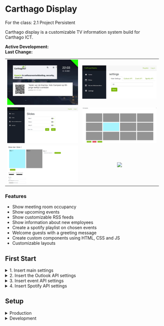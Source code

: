 # Carthago Display
For the class: 2.1 Project Persistent

Carthago display is a customizable TV information system build for Carthago ICT.

**Active Development:** <br>
**Last Change:** <br>

| | |
| :---: | :---: |
| ![](/Screenshots/1-Slideshow.png) | ![](/Screenshots/2-Settings.png) |
| ![](/Screenshots/3-Slides.png) | ![](/Screenshots/4-Grid_Setting.png) |
| ![](/Screenshots/5-Slide_Settings.png) | ![](/Screenshots/.png) |

### Features
- Show meeting room occupancy
- Show upcoming events
- Show customizable RSS feeds 
- Show information about new employees
- Create a spotify playlist on chosen events
- Welcome guests with a greeting message
- Create custom components using HTML, CSS and JS
- Customizable layouts

## First Start

<details><summary>1. Insert main settings</summary>

- Slide Time: This is the time (In seconds) between slides.
- Host URL: This must be the current URL (Example: http://192.168.1.1:8080)

</details>
<details><summary>2. Insert the Outlook API settings</summary>

1. To make this application work, you need to register a APP in the Azure Active Directory.
 You can follow this tuturial to register a new APP: https://docs.microsoft.com/en-us/graph/auth-register-app-v2
2. Supported account types: You select "Single tenant" if you're currently logged in on the Carthago Display office 365 envermient, and "Any Azure AD directory - Multitenan" if your logged in somewhere else.
3. Redirect URI: You insert any URL pointed to the Carthago display Application.
4. After this you have to set the permission scope (You can do this bij selecting the "API permissions" in the left menu)
 The needed permissions are (From the Microsoft Graph API):
    - Calendars.Read
    - Calendars.ReadWrite
5. Now you can create a Client Secret. You can do this by going to the "Certificates & secrets" option in the left menu.
4. In the Carthago Display Application you can fill in the following settings:
    - Tenant ID: You can vind the ID by following the tutorial: https://o365hq.com/faq/how-to-find-your-office-365-tenant-id/
    - API Client ID: you can find this on the overview page of the API you just created.
    - API Client Secret: This is the Secret you just created.
    - API Redirect URL: This should be the same URL that you inserted when you created the API
    - Admin Email: this should be your Carhago Outlook Email (
    assuming that you are a Office 365 Admin)
</details>
<details><summary>3. Insert event API settings</summary>

- Calander Owner Email: This should be the email of the Creater of the Event Calander
- Calander Name: This should be the name of the Event Calander
- Borrel Event name: This should be the name of the Borrel Event

</details>

<details><summary>4. Insert Spotify API settings</summary>

To make this application work, you first have to registrate the a Spotify API.
1. Go to https://developer.spotify.com/dashboard/ and login.
2. Press on "CREATE AN APP".
3. Give the app a name and a description
4. Press on "EDIT SETTINGS"
5. Here you can add a "Redirect URL" insert the Host URL and add the following "/api/spotify/callback" and press save
6. Now you can copy the Client ID and Client Secret and fill in the settings fields.

For the Playlist name you can insert a fun name (This name will be used for the auto generated playlist)
</details>

## Setup
<details><summary>Production</summary>
In the current configuration, Carthago display is made to run on a RPI (Raspberry pi) running Raspbian.

1. Install Docker and Docker-compose on the RPI (https://dev.to/elalemanyo/how-to-install-docker-and-docker-compose-on-raspberry-pi-1mo).
2. Clone the project Repo.
3. CD to the project direcotry.
4. Run the command: `cd Docker && sudo docker-compose up --build -d` (This can take a long time).
5. Now you can connect to the Database using a MySQL client and run the SQL file found in the `[Project root]/Database`.
6. After this the application should be running and be accessible by inserting the IP of the RPI in the browser.

</details>

<details><summary>Development</summary>

1. Clone the project repo.
2. Run the following command (Assuming you already installed docker): `docker volume create carthago_mysql && docker run --name Carthago-mysql -e MYSQL_ROOT_PASSWORD=root -e MYSQL_DATABASE=CarthagoDB -v carthago_mysql:/var/lib/mysql -p 3306:3306 -d mysql:5.7`.
3. Open the solution in visual studio.
4. Create the database by running the following commands in the package manager console (Tools > NuGet Package Manager > Package Manager Console):
    - `Add-Migration Init`
    - `Update-Database`
5. Now you can start developing.

</details>

</details>
